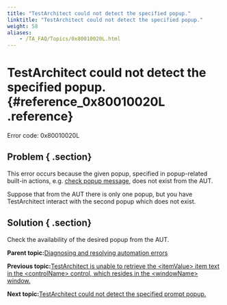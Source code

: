 ```yaml
--- 
title: "TestArchitect could not detect the specified popup."
linktitle: "TestArchitect could not detect the specified popup."
weight: 58
aliases: 
    - /TA_FAQ/Topics/0x80010020L.html
---
```

# TestArchitect could not detect the specified popup. {#reference_0x80010020L .reference}

Error code: 0x80010020L

## Problem { .section}

This error occurs because the given popup, specified in popup-related built-in actions, e.g. [check popup message](../../TA_Automation/Topics/bia_check_popup_message.html), does not exist from the AUT.

Suppose that from the AUT there is only one popup, but you have TestArchitect interact with the second popup which does not exist.

## Solution { .section}

Check the availability of the desired popup from the AUT.

**Parent topic:**[Diagnosing and resolving automation errors](../../TA_FAQ/Topics/faq.automation_error.html)

**Previous topic:**[TestArchitect is unable to retrieve the <itemValue\> item text in the <controlName\> control, which resides in the <windowName\> window.](../../TA_FAQ/Topics/0x80010401L.html)

**Next topic:**[TestArchitect could not detect the specified prompt popup.](../../TA_FAQ/Topics/0x80010020L-1.html)

